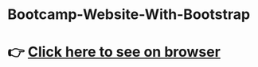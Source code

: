 # Bootcamp-Website-With-Bootstrap
# :point_right: [Click here to see on browser](https://fatihcaliss.github.io/Bootcamp-Website-With-Bootstrap/)
